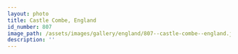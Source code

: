 ```yaml
---
layout: photo
title: Castle Combe, England
id_number: 807
image_path: /assets/images/gallery/england/807--castle-combe--england.jpg
description: ''
---
```

